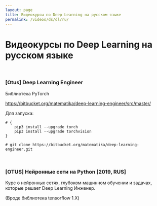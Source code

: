```yaml
---
layout: page
title: Видеокурсы по Deep Learning на русском языке
permalink: /videos/ds/dl/ru/
---
```


# Видеокурсы по Deep Learning на русском языке

<br/>

### [Otus] Deep Learning Engineer

Библиотека PyTorch

https://bitbucket.org/matematika/deep-learning-engineer/src/master/

Для запуска:

```
# {
    pip3 install --upgrade torch
    pip3 install --upgrade torchvision
}

# git clone https://bitbucket.org/matematika/deep-learning-engineer.git
```

<br/>

### [OTUS] Нейронные сети на Python [2019, RUS]

Курс о нейронных сетях, глубоком машинном обучении и задачах, которые решает Deep Learning Инженер.

(Вроде библиотека tensorflow 1.X)
